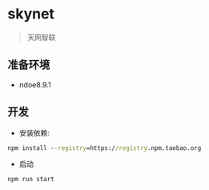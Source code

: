 # skynet
> 天网智联

## 准备环境

- ndoe8.9.1

## 开发

- 安装依赖: 
```cmd
npm install --registry=https://registry.npm.taobao.org
```
- 启动
```cmd
npm run start
```

